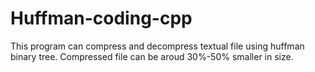 # Huffman-coding-cpp
This program can compress and decompress textual file using huffman binary tree. Compressed file can be aroud 30%-50% smaller in size.
